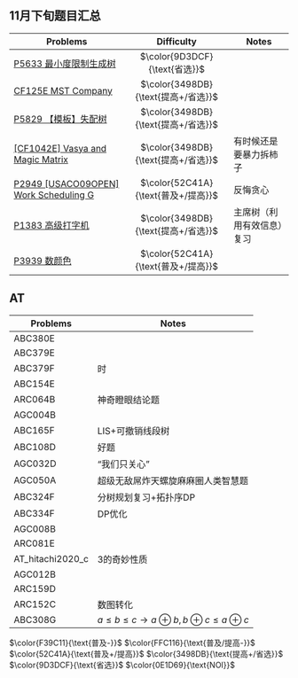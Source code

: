 ## 11月下旬题目汇总

| Problems | Difficulty | Notes |
| -------- | :--------: | ----- |
|[P5633 最小度限制生成树](https://www.luogu.com.cn/problem/P5633)|$\color{9D3DCF}{\text{省选}}$|
|[CF125E MST Company](https://codeforces.com/problemset/problem/125/E)|$\color{3498DB}{\text{提高+/省选}}$|
|[P5829 【模板】失配树](https://www.luogu.com.cn/problem/P5829)|$\color{3498DB}{\text{提高+/省选}}$|
|[[CF1042E] Vasya and Magic Matrix](https://codeforces.com/problemset/problem/1042/E)|$\color{3498DB}{\text{提高+/省选}}$|有时候还是要暴力拆柿子|
|[P2949 [USACO09OPEN] Work Scheduling G](https://www.luogu.com.cn/problem/P2949)|$\color{52C41A}{\text{普及+/提高}}$|反悔贪心|
|[P1383 高级打字机](https://www.luogu.com.cn/problem/P1383)|$\color{3498DB}{\text{提高+/省选}}$|主席树（利用有效信息）复习|
|[P3939 数颜色](https://www.luogu.com.cn/problem/P3939)|$\color{52C41A}{\text{普及+/提高}}$|


## AT
| Problems | Notes |
| -------- | ----- |
|ABC380E||
|ABC379E||
|ABC379F|时|
|ABC154E||
|ARC064B|神奇瞪眼结论题|
|AGC004B||
|ABC165F|LIS+可撤销线段树|
|ABC108D|好题|
|AGC032D|“我们只关心”|
|AGC050A|超级无敌屌炸天螺旋麻麻圈人类智慧题|
|ABC324F|分树规划复习+拓扑序DP|
|ABC334F|DP优化|
|AGC008B||
|ARC081E||
|AT_hitachi2020_c|3的奇妙性质|
|AGC012B||
|ARC159D||
|ARC152C|数图转化|
|ABC308G|$a \leq b \leq c \to a \oplus b,b \oplus c \leq a \oplus c$|

$\color{F39C11}{\text{普及-}}$
$\color{FFC116}{\text{普及/提高-}}$
$\color{52C41A}{\text{普及+/提高}}$
$\color{3498DB}{\text{提高+/省选}}$
$\color{9D3DCF}{\text{省选}}$
$\color{0E1D69}{\text{NOI}}$

